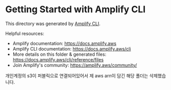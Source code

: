 # Getting Started with Amplify CLI
This directory was generated by [Amplify CLI](https://docs.amplify.aws/cli).

Helpful resources:
- Amplify documentation: https://docs.amplify.aws
- Amplify CLI documentation: https://docs.amplify.aws/cli
- More details on this folder & generated files: https://docs.amplify.aws/cli/reference/files
- Join Amplify's community: https://amplify.aws/community/

개인계정의 s3이 퍼블릭으로 연결되어있어서 제 aws arn이 담긴 해당 폴더는 삭제했습니다.
